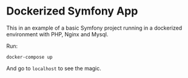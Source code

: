 # Dockerized Symfony App

This in an example of a basic Symfony project running in a dockerized environment with PHP, Nginx and Mysql.

Run:
```
docker-compose up
```

And go to `localhost` to see the magic.

